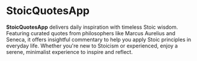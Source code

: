 # StoicQuotesApp
**StoicQuotesApp** delivers daily inspiration with timeless Stoic wisdom. Featuring curated quotes from philosophers like Marcus Aurelius and Seneca, it offers insightful commentary to help you apply Stoic principles in everyday life. Whether you're new to Stoicism or experienced, enjoy a serene, minimalist experience to inspire and reflect.
